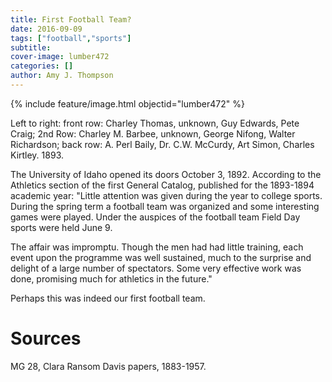 ```yaml
---
title: First Football Team?
date: 2016-09-09
tags: ["football","sports"]
subtitle: 
cover-image: lumber472 
categories: []
author: Amy J. Thompson
---
```


{% include feature/image.html objectid="lumber472" %}

Left to right: front row: Charley Thomas, unknown, Guy Edwards, Pete Craig; 2nd Row: Charley M. Barbee, unknown, George Nifong, Walter Richardson; back row: A. Perl Baily, Dr. C.W. McCurdy, Art Simon, Charles Kirtley. 1893.

The University of Idaho opened its doors October 3, 1892. According to the Athletics section of the first General Catalog, published for the 1893-1894 academic year: "Little attention was given during the year to college sports. During the spring term a football team was organized and some interesting games were played. Under the auspices of the football team Field Day sports were held June 9.

The affair was impromptu. Though the men had had little training, each event upon the programme was well sustained, much to the surprise and delight of a large number of spectators. Some very effective work was done, promising much for athletics in the future."

Perhaps this was indeed our first football team.

# Sources

MG 28, Clara Ransom Davis papers, 1883-1957.